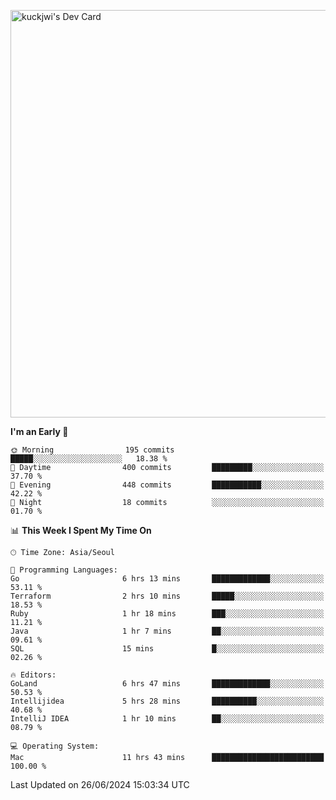 <a href="https://app.daily.dev/kuckhwancho"><img src="https://api.daily.dev/devcards/v2/efef39c8028947428b3c0b486b9cd9b6.png?r=iz2&type=wide" width="652" alt="kuckjwi's Dev Card"/></a>

<!--START_SECTION:waka-->
**I'm an Early 🐤** 

```text
🌞 Morning                195 commits         █████░░░░░░░░░░░░░░░░░░░░   18.38 % 
🌆 Daytime                400 commits         █████████░░░░░░░░░░░░░░░░   37.70 % 
🌃 Evening                448 commits         ███████████░░░░░░░░░░░░░░   42.22 % 
🌙 Night                  18 commits          ░░░░░░░░░░░░░░░░░░░░░░░░░   01.70 % 
```


📊 **This Week I Spent My Time On** 

```text
🕑︎ Time Zone: Asia/Seoul

💬 Programming Languages: 
Go                       6 hrs 13 mins       █████████████░░░░░░░░░░░░   53.11 % 
Terraform                2 hrs 10 mins       █████░░░░░░░░░░░░░░░░░░░░   18.53 % 
Ruby                     1 hr 18 mins        ███░░░░░░░░░░░░░░░░░░░░░░   11.21 % 
Java                     1 hr 7 mins         ██░░░░░░░░░░░░░░░░░░░░░░░   09.61 % 
SQL                      15 mins             █░░░░░░░░░░░░░░░░░░░░░░░░   02.26 % 

🔥 Editors: 
GoLand                   6 hrs 47 mins       █████████████░░░░░░░░░░░░   50.53 % 
Intellijidea             5 hrs 28 mins       ██████████░░░░░░░░░░░░░░░   40.68 % 
IntelliJ IDEA            1 hr 10 mins        ██░░░░░░░░░░░░░░░░░░░░░░░   08.79 % 

💻 Operating System: 
Mac                      11 hrs 43 mins      █████████████████████████   100.00 % 
```


 Last Updated on 26/06/2024 15:03:34 UTC
<!--END_SECTION:waka-->
